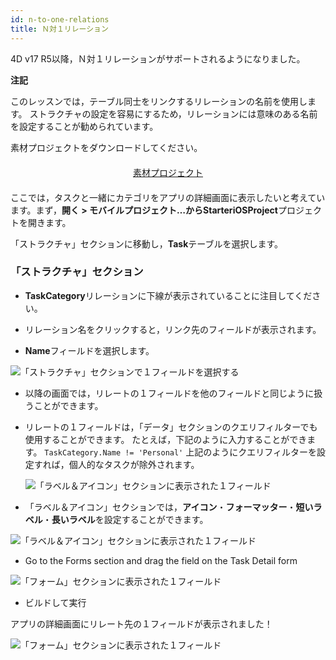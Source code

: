 ```yaml
---
id: n-to-one-relations
title: Ｎ対１リレーション
---
```


4D v17 R5以降，Ｎ対１リレーションがサポートされるようになりました。<div class = "tips"> 

**注記**

このレッスンでは，テーブル同士をリンクするリレーションの名前を使用します。 ストラクチャの設定を容易にするため，リレーションには意味のある名前を設定することが勧められています。</div> 

素材プロジェクトをダウンロードしてください。

<div style="text-align: center; margin-top: 20px; margin-bottom: 20px">
  <p>
    

<a class="button"
href="../assets/en/relations/Tasks.4dbase.zip">素材プロジェクト</a>

  </p>
</div>

ここでは，タスクと一緒にカテゴリをアプリの詳細画面に表示したいと考えています。まず，**開く > モバイルプロジェクト…**から**StarteriOSProject**プロジェクトを開きます。

「ストラクチャ」セクションに移動し，**Task**テーブルを選択します。

### 「ストラクチャ」セクション

* **TaskCategory**リレーションに下線が表示されていることに注目してください。

* リレーション名をクリックすると，リンク先のフィールドが表示されます。

* **Name**フィールドを選択します。

![「ストラクチャ」セクションで１フィールドを選択する](assets/en/relations/select-link-from-structure.png)

* 以降の画面では，リレートの１フィールドを他のフィールドと同じように扱うことができます。

* リレートの１フィールドは，「データ」セクションのクエリフィルターでも使用することができます。 たとえば，下記のように入力することができます。 ```TaskCategory.Name != 'Personal'``` 上記のようにクエリフィルターを設定すれば，個人的なタスクが除外されます。
    
    ![「ラベル＆アイコン」セクションに表示された１フィールド](assets/en/relations/Related-field-from-Data-section.png)

* 「ラベル＆アイコン」セクションでは，**アイコン**・**フォーマッター**・**短いラベル**・**長いラベル**を設定することができます。

![「ラベル＆アイコン」セクションに表示された１フィールド](assets/en/relations/related-field-from-labels-icons.png)

* Go to the Forms section and drag the field on the Task Detail form

![「フォーム」セクションに表示された１フィールド](assets/en/relations/related-field-forms.png)

* ビルドして実行

アプリの詳細画面にリレート先の１フィールドが表示されました！

![「フォーム」セクションに表示された１フィールド](assets/en/relations/final-result-n-to-one-relations.png)